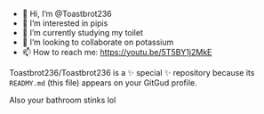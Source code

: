 - 👋 Hi, I’m @Toastbrot236
- 👀 I’m interested in pipis
- 🌱 I’m currently studying my toilet
- 💞️ I’m looking to collaborate on potassium
- 📫 How to reach me: https://youtu.be/5T5BY1j2MkE

Toastbrot236/Toastbrot236 is a ✨ special ✨ repository because its `READMY.md` (this file) appears on your GitGud profile.

Also your bathroom stinks lol
